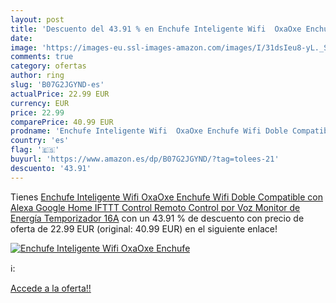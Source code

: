 ```yaml
---
layout: post
title: 'Descuento del 43.91 % en Enchufe Inteligente Wifi  OxaOxe Enchufe'
date: 
image: 'https://images-eu.ssl-images-amazon.com/images/I/31dsIeu8-yL._SL200_.jpg'
comments: true
category: ofertas
author: ring
slug: 'B07G2JGYND-es'
actualPrice: 22.99 EUR
currency: EUR
price: 22.99
comparePrice: 40.99 EUR
prodname: 'Enchufe Inteligente Wifi  OxaOxe Enchufe Wifi Doble Compatible con Alexa Google Home IFTTT  Control Remoto  Control por Voz  Monitor de Energía  Temporizador  16A'
country: 'es'
flag: '🇪🇸'
buyurl: 'https://www.amazon.es/dp/B07G2JGYND/?tag=tolees-21'
descuento: '43.91'
---
```


Tienes [Enchufe Inteligente Wifi  OxaOxe Enchufe Wifi Doble Compatible con Alexa Google Home IFTTT  Control Remoto  Control por Voz  Monitor de Energía  Temporizador  16A](https://www.amazon.es/dp/B07G2JGYND/?tag=tolees-21) con un 43.91 % de descuento con precio de oferta de 22.99 EUR (original: 40.99 EUR) en el siguiente enlace!

[![Enchufe Inteligente Wifi  OxaOxe Enchufe](https://images-eu.ssl-images-amazon.com/images/I/31dsIeu8-yL._SL200_.jpg)](https://www.amazon.es/dp/B07G2JGYND/?tag=tolees-21)

ℹ️:


[Accede a la oferta!!](https://www.amazon.es/dp/B07G2JGYND/?tag=tolees-21)
